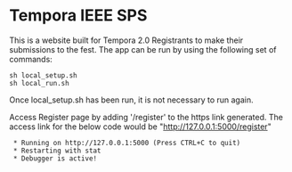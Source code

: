 # Tempora IEEE SPS
This is a website built for Tempora 2.0 Registrants to make their submissions to the fest.
The app can be run by using the following set of commands:

```
sh local_setup.sh
sh local_run.sh
```

Once local_setup.sh has been run, it is not necessary to run again. 

Access Register page by adding '/register' to the https link generated. The access link for the below code would be "http://127.0.0.1:5000/register"

```
 * Running on http://127.0.0.1:5000 (Press CTRL+C to quit)
 * Restarting with stat
 * Debugger is active!
```
